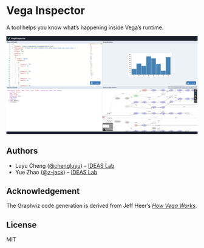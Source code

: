 # Vega Inspector

A tool helps you know what’s happening inside Vega’s runtime.

![Screenshot](https://github.com/chengluyu/vega-inspector-static/raw/master/screenshot.png)

## Authors

* Luyu Cheng ([@chengluyu](https://github.com/chengluyu)) – [IDEAS Lab](https://ideaslab.wang/)
* Yue Zhao ([@z-jack](https://github.com/z-jack)) – [IDEAS Lab](https://ideaslab.wang/)

## Acknowledgement

The Graphviz code generation is derived from Jeff Heer’s [_How Vega Works_][how-vega-works].

[how-vega-works]: https://observablehq.com/@vega/how-vega-works
## License

MIT
